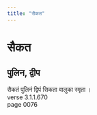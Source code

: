 ```yaml
---
title: "सैकत"
---
```


# सैकत
## पुलिन, द्वीप
सैकतं पुलिनं द्विपं सिकता वालुका स्मृता ।<br />verse 3.1.1.670<br />page 0076

